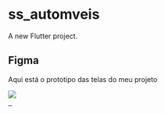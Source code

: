 # ss_automveis

A new Flutter project.

## Figma

Aqui está o prototipo das telas do meu projeto
<div> 
<a href="https://www.instagram.com/luuann.pereira" target="_blank"><img src="https://img.shields.io/badge/-Instagram-%23E4405F?style=for-the-badge&logo=instagram&logoColor=white">

</div>&nbsp;&nbsp;


